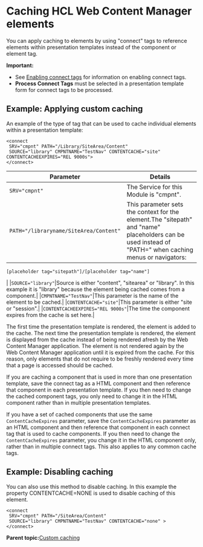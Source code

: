 # Caching HCL Web Content Manager elements 

You can apply caching to elements by using "connect" tags to reference elements within presentation templates instead of the component or element tag.

**Important:**

-   See [Enabling connect tags](wcm_config_connect.md) for information on enabling connect tags.
-   **Process Connect Tags** must be selected in a presentation template form for connect tags to be processed.

## Example: Applying custom caching

An example of the type of tag that can be used to cache individual elements within a presentation template:

```
<connect
 SRV="cmpnt" PATH="/Library/SiteArea/Content"
 SOURCE="library" CMPNTNAME="TestNav" CONTENTCACHE="site" CONTENTCACHEEXPIRES="REL 9000s">
</connect>
```

|Parameter|Details|
|---------|-------|
|`SRV="cmpnt"`|The Service for this Module is "cmpnt".|
|`PATH="/libraryname/SiteArea/Content"`|This parameter sets the context for the element.The "sitepath" and "name" placeholders can be used instead of "PATH=" when caching menus or navigators:

```
[placeholder tag="sitepath"]/[placeholder tag="name"]
```

|
|`SOURCE="library"`|Source is either "content", "sitearea" or "library". In this example it is "library" because the element being cached comes from a component.|
|`CMPNTNAME="TestNav"`|This parameter is the name of the element to be cached.|
|`CONTENTCACHE="site"`|This parameter is either "site or "session".|
|`CONTENTCACHEEXPIRES="REL 9000s"`|The time the component expires from the cache is set here.|

The first time the presentation template is rendered, the element is added to the cache. The next time the presentation template is rendered, the element is displayed from the cache instead of being rendered afresh by the Web Content Manager application. The element is not rendered again by the Web Content Manager application until it is expired from the cache. For this reason, only elements that do not require to be freshly rendered every time that a page is accessed should be cached.

If you are caching a component that is used in more than one presentation template, save the connect tag as a HTML component and then reference that component in each presentation template. If you then need to change the cached component tags, you only need to change it in the HTML component rather than in multiple presentation templates.

If you have a set of cached components that use the same `ContentCacheExpires` parameter, save the `ContentCacheExpires` parameter as an HTML component and then reference that component in each connect tag that is used to cache components. If you then need to change the `ContentCacheExpires` parameter, you change it in the HTML component only, rather than in multiple connect tags. This also applies to any common cache tags.

## Example: Disabling caching

You can also use this method to disable caching. In this example the property CONTENTCACHE=NONE is used to disable caching of this element.

```
<connect
 SRV="cmpnt" PATH="/SiteArea/Content"
 SOURCE="library" CMPNTNAME="TestNav" CONTENTCACHE="none" >
</connect>
```

**Parent topic:**[Custom caching ](../wcm/wcm_dev_caching.md)

